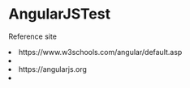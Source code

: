 # AngularJSTest
<p>Reference site</p>
<li>https://www.w3schools.com/angular/default.asp<li>
<li>https://angularjs.org<li>
